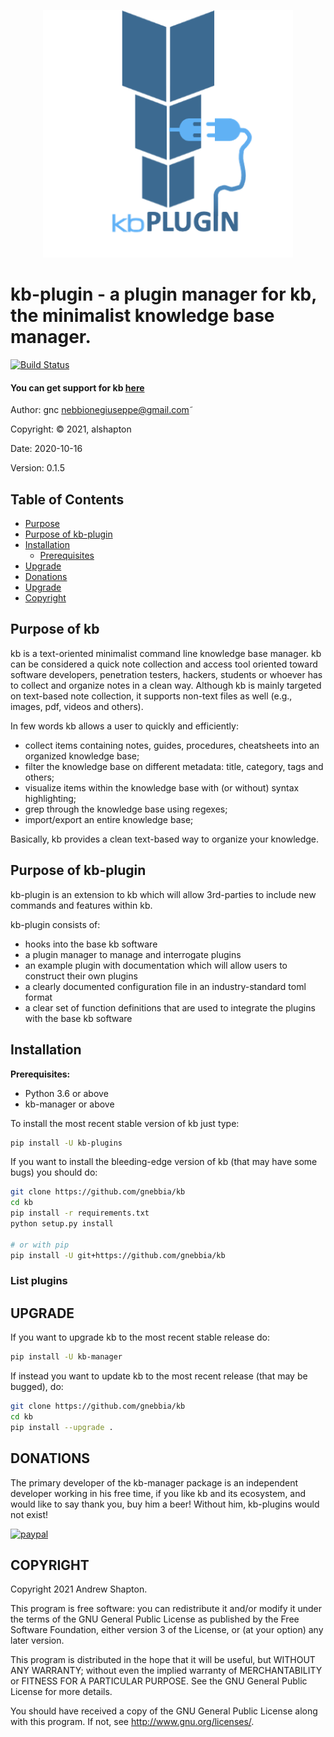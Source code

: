 <p align="center">
    <img src="img/kb-plugin-logo.png?raw=true" width="400"/>
</p>

# kb-plugin - a plugin manager for kb, the minimalist knowledge base manager.


[![Build Status](https://travis-ci.com/gnebbia/kb.svg?branch=master)](https://travis-ci.com/gnebbia/kb)

#### You can get support for kb [here](https://xscode.com/gnebbia/kb)

Author: gnc <nebbionegiuseppe@gmail.com>˜

Copyright: © 2021, alshapton

Date: 2020-10-16

Version: 0.1.5


## Table of Contents

* [Purpose](#Purpose-of-kb)
* [Purpose of kb-plugin](#Purpose-of-kb-plugin)
* [Installation](#installation)
    * [Prerequisites](#Prerequisites)
* [Upgrade](#upgrade)
* [Donations](#donations)
* [Upgrade](#upgrade)
* [Copyright](#copyright)
    
## Purpose of kb

kb is a text-oriented minimalist command line knowledge base manager. kb can be considered a quick note collection and access tool oriented toward software developers, penetration testers, hackers, students or whoever has to collect and organize notes in a clean way.  Although kb is mainly targeted on text-based note collection, it supports non-text files as well (e.g., images, pdf, videos and others).

In few words kb allows a user to quickly and efficiently:

- collect items containing notes, guides, procedures, cheatsheets into  an organized knowledge base;
- filter the knowledge base on different metadata: title, category,  tags and others;
- visualize items within the knowledge base with (or without) syntax highlighting;
- grep through the knowledge base using regexes;
- import/export an entire knowledge base;

Basically, kb provides a clean text-based way to organize your knowledge.

## Purpose of kb-plugin

kb-plugin is an extension to kb which will allow 3rd-parties to include new commands and features
within kb.

kb-plugin consists of:

- hooks into the base kb software
- a plugin manager to manage and interrogate plugins
- an example plugin with documentation which will allow users to construct their own plugins
- a clearly documented configuration file in an industry-standard toml format
- a clear set of function definitions that are used to integrate the plugins with the base kb software




## Installation

**Prerequisites:**
- Python 3.6 or above
- kb-manager or above

To install the most recent stable version of kb just type:
```sh
pip install -U kb-plugins
```

If you want to install the bleeding-edge version of kb (that may have
some bugs) you should do:
```sh
git clone https://github.com/gnebbia/kb
cd kb
pip install -r requirements.txt
python setup.py install

# or with pip
pip install -U git+https://github.com/gnebbia/kb
```

### List plugins





## UPGRADE

If you want to upgrade kb to the most recent stable release do:
```sh
pip install -U kb-manager
```

If instead you want to update kb to the most recent release
(that may be bugged), do:
```sh
git clone https://github.com/gnebbia/kb
cd kb
pip install --upgrade .
```

## DONATIONS

The primary developer of the kb-manager package is an independent developer working in his free time,
if you like kb and its ecosystem, and would like to say thank you, buy him a beer! Without him, kb-plugins would not exist!

[![paypal](https://www.paypalobjects.com/en_US/i/btn/btn_donateCC_LG.gif)](https://paypal.me/nebbione)

## COPYRIGHT

Copyright 2021 Andrew Shapton.

This program is free software: you can redistribute it and/or modify it under the terms of the GNU General Public License as published by the Free Software Foundation, either version 3 of the License, or (at your option) any later version.

This program is distributed in the hope that it will be useful, but WITHOUT ANY WARRANTY; without even the implied warranty of MERCHANTABILITY or FITNESS FOR A PARTICULAR PURPOSE.  See the GNU General Public License for more details.

You should have received a copy of the GNU General Public License along with this program.  If not, see <http://www.gnu.org/licenses/>.
